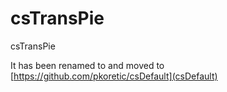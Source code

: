 csTransPie
==========

csTransPie

It has been renamed to and moved to [https://github.com/pkoretic/csDefault](csDefault)
